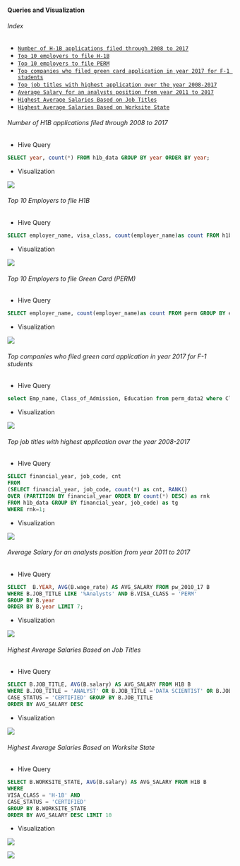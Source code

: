 #### Queries and Visualization

###### Index

- [``Number of H-1B applications filed through 2008 to 2017``](#number-of-h1b-applications-filed-through-2008-to-2017)
- [``Top 10 employers to file H-1B``](#top-10-employers-to-file-h1b)
- [``Top 10 employers to file PERM``](#top-10-employers-to-file-green-card-perm)
- [``Top companies who filed green card application in year 2017 for F-1 students``](#top-companies-who-filed-green-card-application-in-year-2017-for-f-1-students)
- [``Top job titles with highest application over the year 2008-2017``](#top-job-titles-with-highest-application-over-the-year-2008-2017)
- [``Average Salary for an analysts position from year 2011 to 2017``](#average-salary-for-an-analysts-position-from-year-2011-to-2017)
- [``Highest Average Salaries Based on Job Titles``](#highest-average-salaries-based-on-job-titles)
- [``Highest Average Salaries Based on Worksite State``](#highest-average-salaries-based-on-worksite-state)

###### Number of H1B applications filed through 2008 to 2017

- Hive Query

 ```sql
 SELECT year, count(*) FROM h1b_data GROUP BY year ORDER BY year;
 ```
 
- Visualization

![](images/1.png)

###### Top 10 Employers to file H1B

- Hive Query

```sql
SELECT employer_name, visa_class, count(employer_name)as count FROM h1b_data WHERE visa_class = 'H-1B' GROUP BY employer_name, visa_class ORDER BY count desc limit 10;
```

- Visualization

![](images/2.png)

###### Top 10 Employers to file Green Card (PERM)

- Hive Query

```sql
SELECT employer_name, count(employer_name)as count FROM perm GROUP BY employer_name ORDER BY count desc limit 10;
```

- Visualization

![](images/3.png)

###### Top companies who filed green card application in year 2017 for F-1 students

- Hive Query

```sql
select Emp_name, Class_of_Admission, Education from perm_data2 where Class_of_Admission = 'F-1';
```

- Visualization

![](images/4.png)

###### Top job titles with highest application over the year 2008-2017

- Hive Query

```sql
SELECT financial_year, job_code, cnt 
FROM 	
(SELECT financial_year, job_code, count(*) as cnt, RANK() 
OVER (PARTITION BY financial_year ORDER BY count(*) DESC) as rnk 
FROM h1b_data GROUP BY financial_year, job_code) as tg 
WHERE rnk=1;
```

- Visualization

![](images/5.png)

###### Average Salary for an analysts position from year 2011 to 2017

- Hive Query

```sql
SELECT  B.YEAR, AVG(B.wage_rate) AS AVG_SALARY FROM pw_2010_17 B
WHERE B.JOB_TITLE LIKE '%Analysts' AND B.VISA_CLASS = 'PERM' 
GROUP BY B.year 
ORDER BY B.year LIMIT 7;
```

- Visualization

![](images/8.png)

###### Highest Average Salaries Based on Job Titles 

- Hive Query

```sql
SELECT B.JOB_TITLE, AVG(B.salary) AS AVG_SALARY FROM H1B B
WHERE B.JOB_TITLE = 'ANALYST' OR B.JOB_TITLE ='DATA SCIENTIST' OR B.JOB_TITLE ='DATA ENGINEER' OR B.JOB_TITLE ='CONSULTANT' AND VISA_CLASS = 'H-1B' AND 
CASE_STATUS = 'CERTIFIED' GROUP BY B.JOB_TITLE
ORDER BY AVG_SALARY DESC 
```

- Visualization

![](images/6.png)

###### Highest Average Salaries Based on Worksite State

- Hive Query

```sql
SELECT B.WORKSITE_STATE, AVG(B.salary) AS AVG_SALARY FROM H1B B
WHERE
VISA_CLASS = 'H-1B' AND 
CASE_STATUS = 'CERTIFIED'
GROUP BY B.WORKSITE_STATE
ORDER BY AVG_SALARY DESC LIMIT 10
```

- Visualization

![](images/7.png)

[![](images/thumb.png)](https://www.youtube.com/watch?v=iy3yLLoTTfg?rel=0 "Highest Average Salaries Based on Worksite State")
